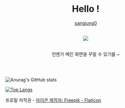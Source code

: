 <div align="center">
  <h1> Hello ! </h1>

[sangjung0](https://github.com/sangjung0)

  <br>

<a href="https://github.com/sangjung0/sangjung0/graphs/contributors">
  <img src="https://contrib.rocks/image?repo=sangjung0/sangjung0" />
</a>

  <br>
  <br>

  언젠가 메인 화면을 꾸밀 수 있기를 ~
</div>
<br/>
<br/>


![Anurag's GitHub stats](https://github-readme-stats.vercel.app/api?username=sangjung0&show_icons=true&theme=tokyonight)

[![Top Langs](https://github-readme-stats.vercel.app/api/top-langs/?username=anuraghazra&size_weight=0.5&count_weight=0.5&layout=donut&theme=tokyonight)](https://github.com/anuraghazra/github-readme-stats)

프로필 저작권 - <a href="https://www.flaticon.com/kr/free-icons/" title=" 아이콘"> 아이콘  제작자: Freepik - Flaticon</a>
